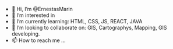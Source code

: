- 👋 Hi, I’m @ErnestasMarin
- 👀 I’m interested in 
- 🌱 I’m currently learning: HTML, CSS, JS, REACT, JAVA
- 💞️ I’m looking to collaborate on: GIS, Cartographys, Mapping, GIS developing. 
- 📫 How to reach me ...

<!---
ErnestasMarin/ErnestasMarin is a ✨ special ✨ repository because its `README.md` (this file) appears on your GitHub profile.
You can click the Preview link to take a look at your changes.
--->

